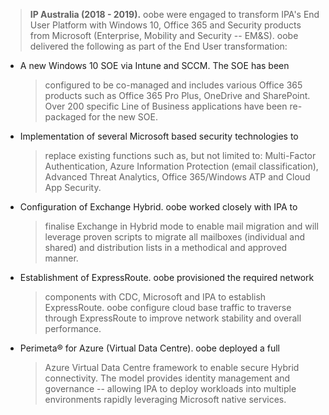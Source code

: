 > **IP Australia (2018 - 2019).** oobe were engaged to transform IPA's
> End User Platform with Windows 10, Office 365 and Security products
> from Microsoft (Enterprise, Mobility and Security -- EM&S). oobe
> delivered the following as part of the End User transformation:

-   A new Windows 10 SOE via Intune and SCCM. The SOE has been
    > configured to be co-managed and includes various Office 365
    > products such as Office 365 Pro Plus, OneDrive and SharePoint.
    > Over 200 specific Line of Business applications have been
    > re-packaged for the new SOE.

-   Implementation of several Microsoft based security technologies to
    > replace existing functions such as, but not limited to:
    > Multi-Factor Authentication, Azure Information Protection (email
    > classification), Advanced Threat Analytics, Office 365/Windows ATP
    > and Cloud App Security.

-   Configuration of Exchange Hybrid. oobe worked closely with IPA to
    > finalise Exchange in Hybrid mode to enable mail migration and will
    > leverage proven scripts to migrate all mailboxes (individual and
    > shared) and distribution lists in a methodical and approved
    > manner.

-   Establishment of ExpressRoute. oobe provisioned the required network
    > components with CDC, Microsoft and IPA to establish ExpressRoute.
    > oobe configure cloud base traffic to traverse through ExpressRoute
    > to improve network stability and overall performance.

-   Perimeta® for Azure (Virtual Data Centre). oobe deployed a full
    > Azure Virtual Data Centre framework to enable secure Hybrid
    > connectivity. The model provides identity management and
    > governance -- allowing IPA to deploy workloads into multiple
    > environments rapidly leveraging Microsoft native services.

